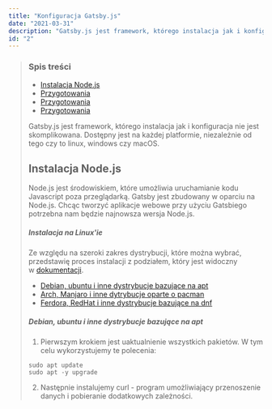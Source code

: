 ```yaml
---
title: "Konfiguracja Gatsby.js"
date: "2021-03-31"
description: "Gatsby.js jest framework, którego instalacja jak i konfiguracja nie jest skomplikowana. Dostępny jest na każdej platformie, niezależnie od tego czy to linux, windows czy macOS."
id: "2"
---
```


<blockquote class="tableofcontent"> 
    <h3>
    	Spis treści
    </h3>
    <ul>
        <li>
            <a href="post1">
                Instalacja Node.js
            </a>
        </li>
        <li>
            <a href="post2">
                Przygotowania
            </a>
        </li>
        <li>
            <a href="post3">
                Przygotowania
            </a>
        </li>
        <li>
            <a href="post4">
                Przygotowania
            </a>
        </li>
    </ul>

Gatsby.js jest framework, którego instalacja jak i konfiguracja nie jest skomplikowana. Dostępny jest na każdej platformie, niezależnie od tego czy to linux, windows czy macOS.

<h2 id="post1">
	Instalacja Node.js
</h2>

Node.js jest środowiskiem, które umożliwia uruchamianie kodu Javascript poza przeglądarką. Gatsby jest zbudowany w oparciu na Node.js. Chcąc tworzyć aplikacje webowe przy użyciu Gatsbiego potrzebna nam będzie najnowsza wersja Node.js.

##### Instalacja na Linux'ie

Ze względu na szeroki zakres dystrybucji, które można wybrać, przedstawię proces instalacji z podziałem, który jest widoczny w&nbsp;<a href="https://www.gatsbyjs.com/docs/tutorial/part-zero/">dokumentacji</a>. 

<ul>
    <li>
    	<a href="list1">
            Debian, ubuntu i inne dystrybucje bazujące na apt
        </a>
    </li>
    <li>
    	<a href="list2">
            Arch, Manjaro i inne dytrybucje oparte o pacman
        </a>
    </li>
    <li>
    	<a href="list3">
        	Ferdora, RedHat i inne dystrybucje bazujące na dnf
        </a>
    </li>
</ul>

<h5 id="list1">
    Debian, ubuntu i inne dystrybucje bazujące na apt
</h5>

1. Pierwszym krokiem jest uaktualnienie wszystkich pakietów. W tym celu wykorzystujemy te polecenia:

```shell
sudo apt update
sudo apt -y upgrade
```

2. Następnie instalujemy curl - program umożliwiający przenoszenie danych i pobieranie dodatkowych zależności. 